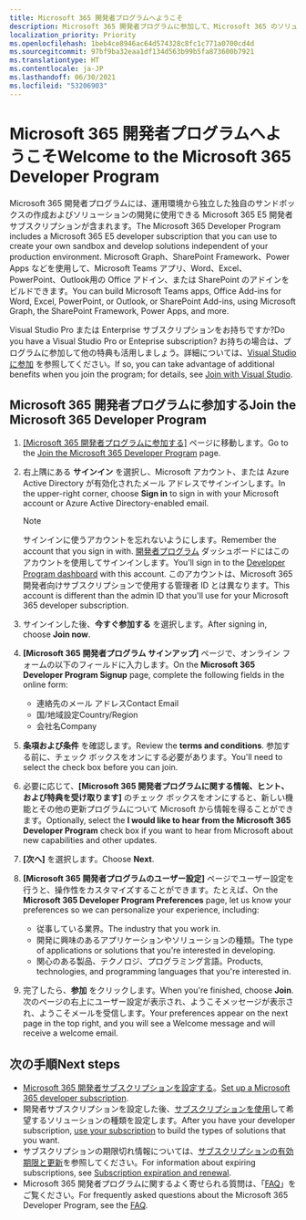 ```yaml
---
title: Microsoft 365 開発者プログラムへようこそ
description: Microsoft 365 開発者プログラムに参加して、Microsoft 365 のソリューションをご自分の運用環境で独自に開発します。
localization_priority: Priority
ms.openlocfilehash: 1beb4ce8946ac64d574328c8fc1c771a0700cd4d
ms.sourcegitcommit: 97bf9ba32eaa1df134d563b99b5fa873600b7921
ms.translationtype: HT
ms.contentlocale: ja-JP
ms.lasthandoff: 06/30/2021
ms.locfileid: "53206903"
---
```

# <a name="welcome-to-the-microsoft-365-developer-program"></a><span data-ttu-id="eec42-103">Microsoft 365 開発者プログラムへようこそ</span><span class="sxs-lookup"><span data-stu-id="eec42-103">Welcome to the Microsoft 365 Developer Program</span></span>

<span data-ttu-id="eec42-104">Microsoft 365 開発者プログラムには、運用環境から独立した独自のサンドボックスの作成およびソリューションの開発に使用できる Microsoft 365 E5 開発者 サブスクリプションが含まれます。</span><span class="sxs-lookup"><span data-stu-id="eec42-104">The Microsoft 365 Developer Program includes a Microsoft 365 E5 developer subscription that you can use to create your own sandbox and develop solutions independent of your production environment.</span></span> <span data-ttu-id="eec42-105">Microsoft Graph、SharePoint Framework、Power Apps などを使用して、Microsoft Teams アプリ、Word、Excel、PowerPoint、Outlook用の Office アドイン、または SharePoint のアドインをビルドできます。</span><span class="sxs-lookup"><span data-stu-id="eec42-105">You can build Microsoft Teams apps, Office Add-ins for Word, Excel, PowerPoint, or Outlook, or SharePoint Add-ins, using Microsoft Graph, the SharePoint Framework, Power Apps, and more.</span></span>

<span data-ttu-id="eec42-106">Visual Studio Pro または Enterprise サブスクリプションをお持ちですか?</span><span class="sxs-lookup"><span data-stu-id="eec42-106">Do you have a Visual Studio Pro or Enteprise subscription?</span></span> <span data-ttu-id="eec42-107">お持ちの場合は、プログラムに参加して他の特典も活用しましょう。詳細については、[Visual Studio に参加](join-with-visual-studio.md) を参照してください。</span><span class="sxs-lookup"><span data-stu-id="eec42-107">If so, you can take advantage of additional benefits when you join the program; for details, see [Join with Visual Studio](join-with-visual-studio.md).</span></span>

## <a name="join-the-microsoft-365-developer-program"></a><span data-ttu-id="eec42-108">Microsoft 365 開発者プログラムに参加する</span><span class="sxs-lookup"><span data-stu-id="eec42-108">Join the Microsoft 365 Developer Program</span></span>

1. <span data-ttu-id="eec42-109">[[Microsoft 365 開発者プログラムに参加する]](https://developer.microsoft.com/ja-JP/microsoft-365/dev-program) ページに移動します。</span><span class="sxs-lookup"><span data-stu-id="eec42-109">Go to the [Join the Microsoft 365 Developer Program](https://developer.microsoft.com/ja-JP/microsoft-365/dev-program) page.</span></span> 

2. <span data-ttu-id="eec42-110">右上隅にある **サインイン** を選択し、Microsoft アカウント、または Azure Active Directory が有効化されたメール アドレスでサインインします。</span><span class="sxs-lookup"><span data-stu-id="eec42-110">In the upper-right corner, choose **Sign in** to sign in with your Microsoft account or Azure Active Directory-enabled email.</span></span>

    > [!NOTE]
    > <span data-ttu-id="eec42-111">サインインに使うアカウントを忘れないようにします。</span><span class="sxs-lookup"><span data-stu-id="eec42-111">Remember the account that you sign in with.</span></span> <span data-ttu-id="eec42-112">[開発者プログラム](https://developer.microsoft.com/office/profile) ダッシュボードにはこのアカウントを使用してサインインします。</span><span class="sxs-lookup"><span data-stu-id="eec42-112">You’ll sign in to the [Developer Program dashboard](https://developer.microsoft.com/office/profile) with this account.</span></span> <span data-ttu-id="eec42-113">このアカウントは、Microsoft 365 開発者向けサブスクリプションで使用する管理者 ID とは異なります。</span><span class="sxs-lookup"><span data-stu-id="eec42-113">This account is different than the admin ID that you'll use for your Microsoft 365 developer subscription.</span></span>

3. <span data-ttu-id="eec42-114">サインインした後、**今すぐ参加する** を選択します。</span><span class="sxs-lookup"><span data-stu-id="eec42-114">After signing in, choose **Join now**.</span></span>

4. <span data-ttu-id="eec42-115">**[Microsoft 365 開発者プログラム サインアップ]** ページで、オンライン フォームの以下のフィールドに入力します。</span><span class="sxs-lookup"><span data-stu-id="eec42-115">On the **Microsoft 365 Developer Program Signup** page, complete the following fields in the online form:</span></span>

    - <span data-ttu-id="eec42-116">連絡先のメール アドレス</span><span class="sxs-lookup"><span data-stu-id="eec42-116">Contact Email</span></span>
    - <span data-ttu-id="eec42-117">国/地域設定</span><span class="sxs-lookup"><span data-stu-id="eec42-117">Country/Region</span></span>
    - <span data-ttu-id="eec42-118">会社名</span><span class="sxs-lookup"><span data-stu-id="eec42-118">Company</span></span>

5. <span data-ttu-id="eec42-119">**条項および条件** を確認します。</span><span class="sxs-lookup"><span data-stu-id="eec42-119">Review the **terms and conditions**.</span></span> <span data-ttu-id="eec42-120">参加する前に、チェック ボックスをオンにする必要があります。</span><span class="sxs-lookup"><span data-stu-id="eec42-120">You'll need to select the check box before you can join.</span></span>

6. <span data-ttu-id="eec42-121">必要に応じて、**[Microsoft 365 開発者プログラムに関する情報、ヒント、および特典を受け取ります]** のチェック ボックスをオンにすると、新しい機能とその他の更新プログラムについて Microsoft から情報を得ることができます。</span><span class="sxs-lookup"><span data-stu-id="eec42-121">Optionally, select the **I would like to hear from the Microsoft 365 Developer Program** check box if you want to hear from Microsoft about new capabilities and other updates.</span></span> 

7. <span data-ttu-id="eec42-122">**[次へ]** を選択します。</span><span class="sxs-lookup"><span data-stu-id="eec42-122">Choose **Next**.</span></span>

8. <span data-ttu-id="eec42-123">**[Microsoft 365 開発者プログラムのユーザー設定]** ページでユーザー設定を行うと、操作性をカスタマイズすることができます。たとえば、</span><span class="sxs-lookup"><span data-stu-id="eec42-123">On the **Microsoft 365 Developer Program Preferences** page, let us know your preferences so we can personalize your experience, including:</span></span>

    - <span data-ttu-id="eec42-124">従事している業界。</span><span class="sxs-lookup"><span data-stu-id="eec42-124">The industry that you work in.</span></span>
    - <span data-ttu-id="eec42-125">開発に興味のあるアプリケーションやソリューションの種類。</span><span class="sxs-lookup"><span data-stu-id="eec42-125">The type of applications or solutions that you're interested in developing.</span></span>
    - <span data-ttu-id="eec42-126">関心のある製品、テクノロジ、プログラミング言語。</span><span class="sxs-lookup"><span data-stu-id="eec42-126">Products, technologies, and programming languages that you're interested in.</span></span>

9. <span data-ttu-id="eec42-127">完了したら、**参加** をクリックします。</span><span class="sxs-lookup"><span data-stu-id="eec42-127">When you're finished, choose **Join**.</span></span> <span data-ttu-id="eec42-128">次のページの右上にユーザー設定が表示され、ようこそメッセージが表示され、ようこそメールを受信します。</span><span class="sxs-lookup"><span data-stu-id="eec42-128">Your preferences appear on the next page in the top right, and you will see a Welcome message and will receive a welcome email.</span></span>



## <a name="next-steps"></a><span data-ttu-id="eec42-129">次の手順</span><span class="sxs-lookup"><span data-stu-id="eec42-129">Next steps</span></span>

- <span data-ttu-id="eec42-130">[Microsoft 365 開発者サブスクリプションを設定する](microsoft-365-developer-program-get-started.md)。</span><span class="sxs-lookup"><span data-stu-id="eec42-130">[Set up a Microsoft 365 developer subscription](microsoft-365-developer-program-get-started.md).</span></span> 
- <span data-ttu-id="eec42-131">開発者サブスクリプションを設定した後、[サブスクリプションを使用](build-microsoft-365-solutions.md)して希望するソリューションの種類を設定します。</span><span class="sxs-lookup"><span data-stu-id="eec42-131">After you have your developer subscription, [use your subscription](build-microsoft-365-solutions.md) to build the types of solutions that you want.</span></span>
- <span data-ttu-id="eec42-132">サブスクリプションの期限切れ情報については、[サブスクリプションの有効期限と更新](subscription-expiration-and-renewal.md)を参照してください。</span><span class="sxs-lookup"><span data-stu-id="eec42-132">For information about expiring subscriptions, see [Subscription expiration and renewal](subscription-expiration-and-renewal.md).</span></span>
- <span data-ttu-id="eec42-133">Microsoft 365 開発者プログラムに関するよく寄せられる質問は、「[FAQ](microsoft-365-developer-program-faq.yml)」をご覧ください。</span><span class="sxs-lookup"><span data-stu-id="eec42-133">For frequently asked questions about the Microsoft 365 Developer Program, see the [FAQ](microsoft-365-developer-program-faq.yml).</span></span>


